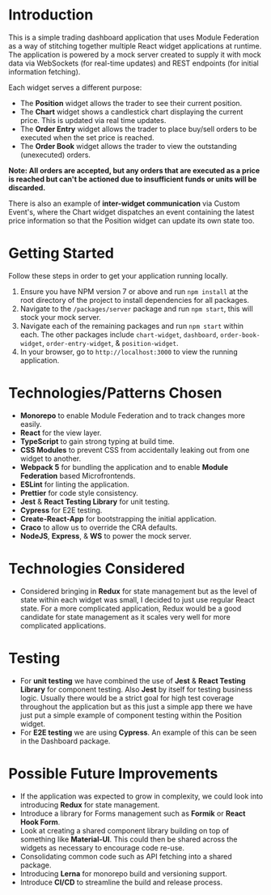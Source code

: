 
# Introduction

This is a simple trading dashboard application that uses Module Federation as a way of stitching together multiple React widget applications at runtime. The application is powered by a mock server created to supply it with mock data via WebSockets (for real-time updates) and REST endpoints (for initial information fetching).

Each widget serves a different purpose:

 - The **Position** widget allows the trader to see their current position.
 - The **Chart** widget shows a candlestick chart displaying the current price. This is updated via real time updates.
 - The **Order Entry** widget allows the trader to place buy/sell orders to be executed when the set price is reached.
 - The **Order Book** widget allows the trader to view the outstanding (unexecuted) orders.

 **Note: All orders are accepted, but any orders that are executed as a price is reached but can't be actioned due to insufficient funds or units will be discarded.**

There is also an example of **inter-widget communication** via Custom Event's, where the Chart widget dispatches an event containing the latest price information so that the Position widget can update its own state too. 

# Getting Started

Follow these steps in order to get your application running locally.

 1. Ensure you have NPM version 7 or above and run `npm install` at the root directory of the project to install dependencies for all packages.
 2. Navigate to the `/packages/server` package and run `npm start`, this will stock your mock server.
 3. Navigate each of the remaining packages and run `npm start` within each. The other packages include `chart-widget`, `dashboard`, `order-book-widget`, `order-entry-widget`, & `position-widget`.
 4. In your browser, go to `http://localhost:3000` to view the running application.


# Technologies/Patterns Chosen

 - **Monorepo** to enable Module Federation and to track changes more easily. 
 - **React** for the view layer.
 - **TypeScript** to gain strong typing at build time.
 - **CSS Modules** to prevent CSS from accidentally leaking out from one widget to another.
 - **Webpack 5** for bundling the application and to enable **Module Federation** based Microfrontends.
 - **ESLint** for linting the application.
 - **Prettier** for code style consistency.
 - **Jest** & **React Testing Library** for unit testing.
 - **Cypress** for E2E testing.
 - **Create-React-App** for bootstrapping the initial application.
 - **Craco** to allow us to override the CRA defaults.
 - **NodeJS**, **Express**, & **WS** to power the mock server. 

# Technologies Considered
 - Considered bringing in **Redux** for state management but as the level of state within each widget was small, I decided to just use regular React state. For a more complicated application, Redux would be a good candidate for state management as it scales very well for more complicated applications.

# Testing
 - For **unit testing** we have combined the use of **Jest** & **React Testing Library** for component testing. Also **Jest** by itself for testing business logic. Usually there would be a strict goal for high test coverage throughout the application but as this just a simple app there we have just put a simple example of component testing within the Position widget.
 - For **E2E testing** we are using **Cypress**. An example of this can be seen in the Dashboard package.

# Possible Future Improvements

 - If the application was expected to grow in complexity, we could look into introducing **Redux** for state management.
 - Introduce a library for Forms management such as **Formik** or **React Hook Form**.
 - Look at creating a shared component library building on top of something like **Material-UI**. This could then be shared across the widgets as necessary to encourage code re-use.
 - Consolidating common code such as API fetching into a shared package.
 - Introducing **Lerna** for monorepo build and versioning support.
 - Introduce **CI/CD** to streamline the build and release process.
